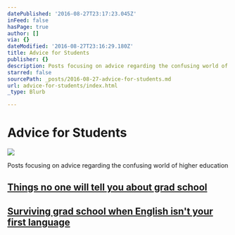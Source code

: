 ```yaml
---
datePublished: '2016-08-27T23:17:23.045Z'
inFeed: false
hasPage: true
author: []
via: {}
dateModified: '2016-08-27T23:16:29.180Z'
title: Advice for Students
publisher: {}
description: Posts focusing on advice regarding the confusing world of higher education
starred: false
sourcePath: _posts/2016-08-27-advice-for-students.md
url: advice-for-students/index.html
_type: Blurb

---
```

# Advice for Students
![](https://the-grid-user-content.s3-us-west-2.amazonaws.com/3bd79561-2202-4643-802c-e88e600af241.gif)

Posts focusing on advice regarding the confusing world of higher education

## **[Things no one will tell you about grad school][0]**

## **[Surviving grad school when English isn't your first language][1]**

[0]: http://question-modernity.com/things-no-one-will-tell-you-about-grad-school
[1]: http://question-modernity.com/surviving-grad-school-when-english-isnt-your-first-language